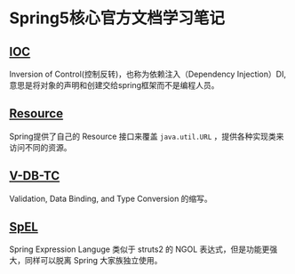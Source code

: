 # Spring5核心官方文档学习笔记

## [IOC](./IOC.md)
Inversion of Control(控制反转)，也称为依赖注入（Dependency Injection）DI,意思是将对象的声明和创建交给spring框架而不是编程人员。

## [Resource](./Resource.md)
Spring提供了自己的 Resource 接口来覆盖 `java.util.URL` ，提供各种实现类来访问不同的资源。

## [V-DB-TC](./V-DB-TC.md)
Validation, Data Binding, and Type Conversion 的缩写。

## [SpEL](./SpEL.md)
Spring Expression Languge   类似于 struts2 的 NGOL 表达式，但是功能更强大，同样可以脱离 Spring 大家族独立使用。 
